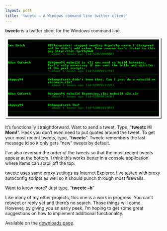 ```yaml
---
layout: post
title: 'tweetc – A Windows command line twitter client'
---
```

**tweetc** is a twitter client for the Windows command line.

[![2009-10-27_2038](/cdn/images/blog/tweetcAcommandlinetwitterclient_1254A/20091027_2038_thumb.png)](/cdn/images/blog/tweetcAcommandlinetwitterclient_1254A/20091027_2038.png)

It’s functionally straightforward. Want to send a tweet. Type, “**tweetc Hi Mom!**”. Heck you don’t even need to put quotes around the tweet. To get your most recent tweets, type, “**tweetc**”. Tweetc remembers the last message id so it only gets “new” tweets by default. 

I’ve also reversed the order of the tweets so that the most recent tweets appear at the bottom. I think this works better in a console application where items can scroll off the top.

tweetc uses same proxy settings as Internet Explorer. I’ve tested with proxy autoconfig scripts as well so it should punch through most firewalls.

Want to know more? Just type, “**tweetc –h**” 

Like many of my other projects, this one is a work in progress. You can’t retweet or reply yet and there’s no search. Those things will come. However, by giving you an early peek, I’m hoping to get some great suggestions on how to implement additional functionality.

Available on the [downloads page](/downloads).
